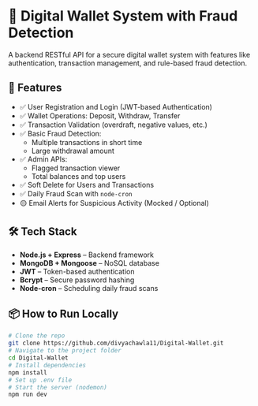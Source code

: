 # 💸 Digital Wallet System with Fraud Detection

A backend RESTful API for a secure digital wallet system with features like authentication, transaction management, and rule-based fraud detection.

## 🚀 Features

- ✅ User Registration and Login (JWT-based Authentication)
- ✅ Wallet Operations: Deposit, Withdraw, Transfer
- ✅ Transaction Validation (overdraft, negative values, etc.)
- ✅ Basic Fraud Detection:
  - Multiple transactions in short time
  - Large withdrawal amount
- ✅ Admin APIs:
  - Flagged transaction viewer
  - Total balances and top users
- ✅ Soft Delete for Users and Transactions
- ✅ Daily Fraud Scan with `node-cron`
- 🟡 Email Alerts for Suspicious Activity (Mocked / Optional)

## 🛠️ Tech Stack

- **Node.js + Express** – Backend framework
- **MongoDB + Mongoose** – NoSQL database
- **JWT** – Token-based authentication
- **Bcrypt** – Secure password hashing
- **Node-cron** – Scheduling daily fraud scans

## 📦 How to Run Locally

```bash
# Clone the repo
git clone https://github.com/divyachawla11/Digital-Wallet.git
# Navigate to the project folder
cd Digital-Wallet
# Install dependencies
npm install
# Set up .env file 
# Start the server (nodemon)
npm run dev

